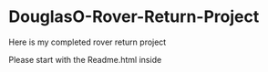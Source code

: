 # DouglasO-Rover-Return-Project
Here is my completed rover return project

Please start with the Readme.html inside
